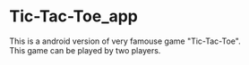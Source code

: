# Tic-Tac-Toe_app

This is a android version of very famouse game "Tic-Tac-Toe". <br>
This game can be played by two players. <br>

